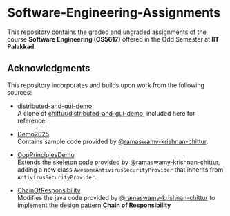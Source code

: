 # Software-Engineering-Assignments

This repository contains the graded and ungraded assignments of the course **Software Engineering (CS5617)** offered in the Odd Semester at **IIT Palakkad**.

## Acknowledgments

This repository incorporates and builds upon work from the following sources:

- [distributed-and-gui-demo](./distributed-and-gui-demo)  
  A clone of [chittur/distributed-and-gui-demo](https://github.com/chittur/distributed-and-gui-demo), included here for reference.  

- [Demo2025](./Demo2025)  
  Contains sample code provided by [@ramaswamy-krishnan-chittur](https://github.com/chittur).  

- [OopPrinciplesDemo](./OopPrinciplesDemo)  
  Extends the skeleton code provided by [@ramaswamy-krishnan-chittur](https://github.com/chittur), adding a new class `AwesomeAntivirusSecurityProvider` that inherits from `AntivirusSecurityProvider`.  

- [ChainOfResponsibility](./ChainOfResponsibility)   
  Modifies the java code provided by [@ramaswamy-krishnan-chittur](https://github.com/chittur) to implement the design pattern **Chain of Responsibility**
